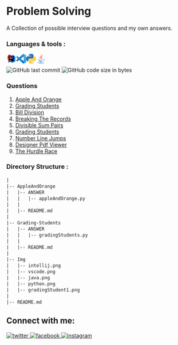 # Problem Solving
A Collection of possible interview questions and my own answers.
<br/>
### Languages & tools :
[<img align="left" alt="Intellij" width="26px" src="./Img/intellij.png">][java]
[<img align="left" alt="vs code" width="26px" src="./Img/vscode.png">][py]
[<img align="left" alt="python" width="26px" src="./Img/python.png">][py]
[<img align="left" alt="java" width="26px" src="./Img/java.png">][java]
<br/><br/>
![GitHub last commit](https://img.shields.io/github/last-commit/AbhilashTUofficial/Problem-Solving?color=blue&label=Last%20Commit%3A&style=for-the-badge)
![GitHub code size in bytes](https://img.shields.io/github/languages/code-size/AbhilashTUofficial/Problem-Solving?label=Repo%20Size%3A&style=for-the-badge)

### Questions
1. [Apple And Orange](https://github.com/AbhilashTUofficial/Problem-Solving/tree/master/AppleAndOrange)
2. [Grading Students](https://github.com/AbhilashTUofficial/Problem-Solving/tree/master/BetweenTwoSets)
3. [Bill Division](https://github.com/AbhilashTUofficial/Problem-Solving/tree/master/BillDivision)
4. [Breaking The Records](https://github.com/AbhilashTUofficial/Problem-Solving/tree/master/BreakingTheRecords)
5. [Divisible Sum Pairs](https://github.com/AbhilashTUofficial/Problem-Solving/tree/master/DivisibleSumPairs)
6. [Grading Students](https://github.com/AbhilashTUofficial/Problem-Solving/tree/master/Grading-Students)
7. [Number Line Jumps](https://github.com/AbhilashTUofficial/Problem-Solving/tree/master/NumberLineJumps)
8. [Designer Pdf Viewer](https://github.com/AbhilashTUofficial/Problem-Solving/tree/master/DesignerPdfViewr)
9. [The Hurdle Race](https://github.com/AbhilashTUofficial/Problem-Solving/tree/master/TheHurdleRace)

### Directory Structure :
    |
    |-- AppleAndOrange
    |   |-- ANSWER
    |   |   |-- appleAndOrange.py
    |   |
    |   |-- README.md
    |          
    |-- Grading-Students
    |   |-- ANSWER
    |   |   |-- gradingStudents.py
    |   |
    |   |-- README.md
    |
    |-- Img
    |   |-- intellij.png
    |   |-- vscode.png
    |   |-- java.png
    |   |-- python.png
    |   |-- gradingStudent1.png
    |
    |-- README.md

## Connect with me:  
<a href="https://grabify.link/34LU2G" target="_blank">
<img src=https://img.shields.io/badge/twitter-%2300acee.svg?&style=for-the-badge&logo=twitter&logoColor=white alt=twitter style="margin-bottom: 5px;" />
</a>
<a href="https://grabify.link/A9HVHU" target="_blank">
<img src=https://img.shields.io/badge/facebook-%232E87FB.svg?&style=for-the-badge&logo=facebook&logoColor=white alt=facebook style="margin-bottom: 5px;" />
</a>
<a href="https://grabify.link/T0ZFYZ/" target="_blank">
<img src=https://img.shields.io/badge/instagram-%23000000.svg?&style=for-the-badge&logo=instagram&logoColor=white alt=instagram style="margin-bottom: 5px;" />
</a>  
<br/>

[website]: https://abhilashtuofficial.github.io/
[java]: https://github.com/AbhilashTUofficial/java-programming
[py]: https://github.com/AbhilashTUofficial/Python-programming
